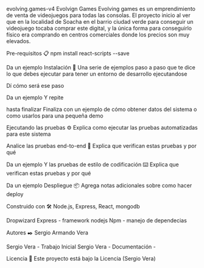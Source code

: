 evolving.games-v4
Evolvign Games Evolving games es un emprendimiento de venta de videojuegos para todas las consolas. El proyecto inicio al ver que en la localidad de Soacha en el barrio ciudad verde para conseguir un videojuego tocaba comprar este digital, y la única forma para conseguirlo físico era comprando en centros comerciales donde los precios son muy elevados.

Pre-requisitos 📋 npm install react-scripts --save

Da un ejemplo Instalación 🔧 Una serie de ejemplos paso a paso que te dice lo que debes ejecutar para tener un entorno de desarrollo ejecutandose

Dí cómo será ese paso

Da un ejemplo Y repite

hasta finalizar Finaliza con un ejemplo de cómo obtener datos del sistema o como usarlos para una pequeña demo

Ejecutando las pruebas ⚙️ Explica como ejecutar las pruebas automatizadas para este sistema

Analice las pruebas end-to-end 🔩 Explica que verifican estas pruebas y por qué

Da un ejemplo Y las pruebas de estilo de codificación ⌨️ Explica que verifican estas pruebas y por qué

Da un ejemplo Despliegue 📦 Agrega notas adicionales sobre como hacer deploy

Construido con 🛠️ Node.js, Express, React, mongodb

Dropwizard Express - framework nodejs Npm - manejo de dependecias

Autores ✒️ Sergio Armando Vera

Sergio Vera - Trabajo Inicial Sergio Vera - Documentación -

Licencia 📄 Este proyecto está bajo la Licencia (Sergio Vera)
